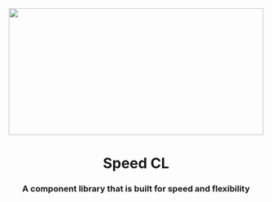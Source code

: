 <p align="center">
<a href="#"><img width="500px" height="250px" src="https://user-images.githubusercontent.com/67518197/152277722-fe21c820-6913-4430-9878-ae3b18da71f3.svg"></a>
</p>
<h1 align="center">Speed CL</h1>

<h3 align="center"> A component library that is built for speed and flexibility</h3>
